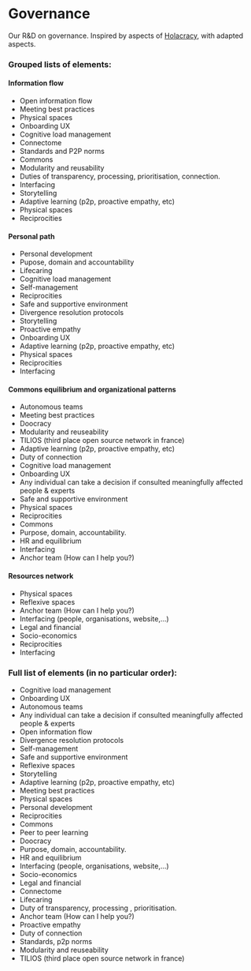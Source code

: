 # Governance
Our R&amp;D on governance. Inspired by aspects of [Holacracy](https://www.holacracy.org/how-it-works/), with adapted aspects.

### Grouped lists of elements:
#### Information flow
- Open information flow
- Meeting best practices
- Physical spaces
- Onboarding UX
- Cognitive load management
- Connectome
- Standards and P2P norms
- Commons
- Modularity and reusability
- Duties of transparency, processing, prioritisation, connection.
- Interfacing
- Storytelling
- Adaptive learning (p2p, proactive empathy, etc)
- Physical spaces
- Reciprocities

#### Personal path
- Personal development
- Pupose, domain and accountability
- Lifecaring
- Cognitive load management
- Self-management
- Reciprocities
- Safe and supportive environment
- Divergence resolution protocols
- Storytelling
- Proactive empathy
- Onboarding UX
- Adaptive learning (p2p, proactive empathy, etc)
- Physical spaces
- Reciprocities
- Interfacing

#### Commons equilibrium and organizational patterns
- Autonomous teams
- Meeting best practices
- Doocracy
- Modularity and reuseability
- TILIOS (third place open source network in france)
- Adaptive learning (p2p, proactive empathy, etc)
- Duty of connection
- Cognitive load management
- Onboarding UX
- Any individual can take a decision if consulted meaningfully affected people & experts
- Safe and supportive environment
- Physical spaces
- Reciprocities
- Commons
- Purpose, domain, accountability.
- HR and equilibrium
- Interfacing
- Anchor team (How can I help you?)

#### Resources network
- Physical spaces
- Reflexive spaces
- Anchor team (How can I help you?)
- Interfacing (people, organisations, website,...)
- Legal and financial
- Socio-economics
- Reciprocities
- Interfacing

### Full list of elements (in no particular order):
- Cognitive load management
- Onboarding UX
- Autonomous teams
- Any individual can take a decision if consulted meaningfully affected people & experts
- Open information flow
- Divergence resolution protocols
- Self-management
- Safe and supportive environment
- Reflexive spaces
- Storytelling
- Adaptive learning (p2p, proactive empathy, etc)
- Meeting best practices
- Physical spaces
- Personal development
- Reciprocities
- Commons
- Peer to peer learning
- Doocracy
- Purpose, domain, accountability.
- HR and equilibrium
- Interfacing (people, organisations, website,...)
- Socio-economics
- Legal and financial
- Connectome
- Lifecaring
- Duty of transparency, processing , prioritisation.
- Anchor team (How can I help you?)
- Proactive empathy
- Duty of connection
- Standards, p2p norms
- Modularity and reuseability
- TILIOS (third place open source network in france)
